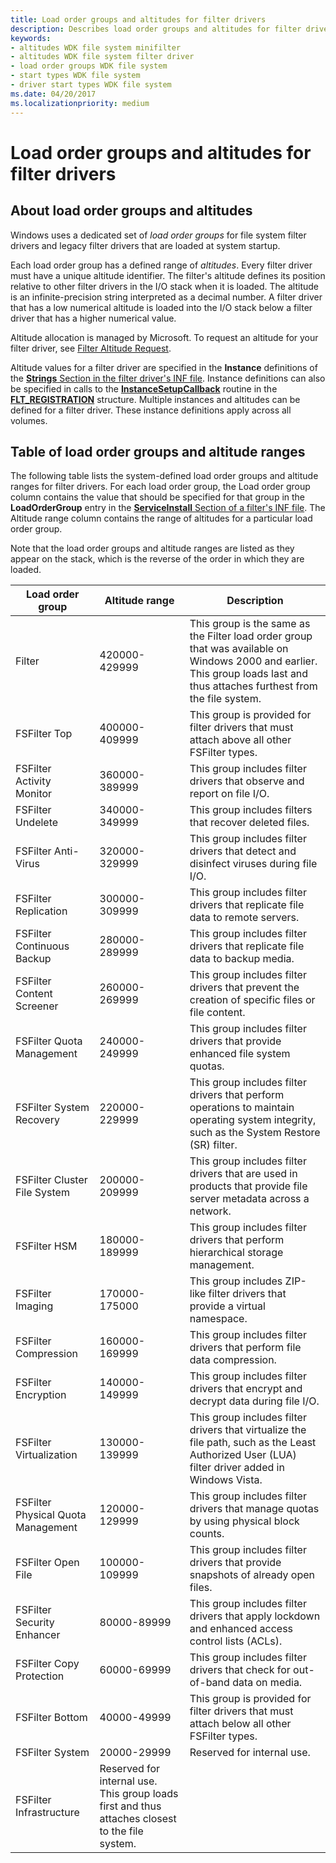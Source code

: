 ```yaml
---
title: Load order groups and altitudes for filter drivers
description: Describes load order groups and altitudes for filter drivers
keywords:
- altitudes WDK file system minifilter
- altitudes WDK file system filter driver
- load order groups WDK file system
- start types WDK file system
- driver start types WDK file system
ms.date: 04/20/2017
ms.localizationpriority: medium
---
```


# Load order groups and altitudes for filter drivers

## About load order groups and altitudes

Windows uses a dedicated set of *load order groups* for file system filter drivers and legacy filter drivers that are loaded at system startup.

Each load order group has a defined range of *altitudes*. Every filter driver must have a unique altitude identifier. The filter's altitude defines its position relative to other filter drivers in the I/O stack when it is loaded. The altitude is an infinite-precision string interpreted as a decimal number. A filter driver that has a low numerical altitude is loaded into the I/O stack below a filter driver that has a higher numerical value.

Altitude allocation is managed by Microsoft. To request an altitude for your filter driver, see [Filter Altitude Request](minifilter-altitude-request.md).

Altitude values for a filter driver are specified in the **Instance** definitions of the [**Strings** Section in the filter driver's INF file](creating-an-inf-file-for-a-minifilter-driver.md). Instance definitions can also be specified in calls to the [**InstanceSetupCallback**](/windows-hardware/drivers/ddi/fltkernel/nc-fltkernel-pflt_instance_setup_callback) routine in the [**FLT_REGISTRATION**](/windows-hardware/drivers/ddi/fltkernel/ns-fltkernel-_flt_registration) structure. Multiple instances and altitudes can be defined for a filter driver. These instance definitions apply across all volumes.

## Table of load order groups and altitude ranges

The following table lists the system-defined load order groups and altitude ranges for filter drivers. For each load order group, the Load order group column contains the value that should be specified for that group in the **LoadOrderGroup** entry in the [**ServiceInstall** Section of a filter's INF file](creating-an-inf-file-for-a-minifilter-driver.md). The Altitude range column contains the range of altitudes for a particular load order group.

Note that the load order groups and altitude ranges are listed as they appear on the stack, which is the reverse of the order in which they are loaded.

Load order group | Altitude range | Description |
| -------------- | -------------- | ----------- |
| Filter | 420000-429999 | This group is the same as the Filter load order group that was available on Windows 2000 and earlier. This group loads last and thus attaches furthest from the file system. |
| FSFilter Top | 400000-409999 | This group is provided for filter drivers that must attach above all other FSFilter types. |
| FSFilter Activity Monitor | 360000-389999 | This group includes filter drivers that observe and report on file I/O. |
| FSFilter Undelete | 340000-349999 | This group includes filters that recover deleted files. |
| FSFilter Anti-Virus | 320000-329999 | This group includes filter drivers that detect and disinfect viruses during file I/O. |
| FSFilter Replication | 300000-309999 | This group includes filter drivers that replicate file data to remote servers. |
| FSFilter Continuous Backup | 280000-289999 | This group includes filter drivers that replicate file data to backup media. |
| FSFilter Content Screener | 260000-269999 | This group includes filter drivers that prevent the creation of specific files or file content. |
| FSFilter Quota Management | 240000-249999 | This group includes filter drivers that provide enhanced file system quotas. |
| FSFilter System Recovery | 220000-229999 | This group includes filter drivers that perform operations to maintain operating system integrity, such as the System Restore (SR) filter. |
| FSFilter Cluster File System | 200000-209999 | This group includes filter drivers that are used in products that provide file server metadata across a network. |
| FSFilter HSM | 180000-189999 | This group includes filter drivers that perform hierarchical storage management. |
| FSFilter Imaging | 170000-175000 | This group includes ZIP-like filter drivers that provide a virtual namespace. |
| FSFilter Compression | 160000-169999 | This group includes filter drivers that perform file data compression. |
| FSFilter Encryption | 140000-149999 | This group includes filter drivers that encrypt and decrypt data during file I/O. |
| FSFilter Virtualization | 130000- 139999 | This group includes filter drivers that virtualize the file path, such as the Least Authorized User (LUA) filter driver added in Windows Vista. |
| FSFilter Physical Quota Management | 120000-129999 | This group includes filter drivers that manage quotas by using physical block counts. |
| FSFilter Open File | 100000-109999 | This group includes filter drivers that provide snapshots of already open files. |
| FSFilter Security Enhancer | 80000-89999 | This group includes filter drivers that apply lockdown and enhanced access control lists (ACLs). |
| FSFilter Copy Protection | 60000-69999 | This group includes filter drivers that check for out-of-band data on media. |
| FSFilter Bottom | 40000-49999 | This group is provided for filter drivers that must attach below all other FSFilter types. |
| FSFilter System | 20000-29999 | Reserved for internal use. |
| FSFilter Infrastructure | Reserved for internal use. This group loads first and thus attaches closest to the file system. |
